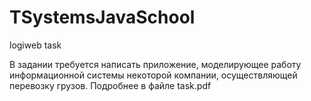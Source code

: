 # TSystemsJavaSchool
logiweb task

В задании требуется написать приложение, моделирующее работу информационной системы некоторой компании, осуществляющей перевозку грузов.
Подробнее в файле task.pdf
